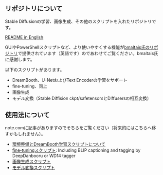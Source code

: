 ## リポジトリについて
Stable Diffusionの学習、画像生成、その他のスクリプトを入れたリポジトリです。

[README in English](./README.md)

GUIやPowerShellスクリプトなど、より使いやすくする機能が[bmaltais氏のリポジトリ](https://github.com/bmaltais/kohya_ss)で提供されています（英語です）のであわせてご覧ください。bmaltais氏に感謝します。

以下のスクリプトがあります。

* DreamBooth、U-NetおよびText Encoderの学習をサポート
* fine-tuning、同上
* 画像生成
* モデル変換（Stable Diffision ckpt/safetensorsとDiffusersの相互変換）

## 使用法について

note.comに記事がありますのでそちらをご覧ください（将来的にはこちらへ移すかもしれません）。

* [環境整備とDreamBooth学習スクリプトについて](https://note.com/kohya_ss/n/nee3ed1649fb6)
* [fine-tuningスクリプト](https://note.com/kohya_ss/n/nbf7ce8d80f29):
Including BLIP captioning and tagging by DeepDanbooru or WD14 tagger
* [画像生成スクリプト](https://note.com/kohya_ss/n/n2693183a798e)
* [モデル変換スクリプト](https://note.com/kohya_ss/n/n374f316fe4ad)
